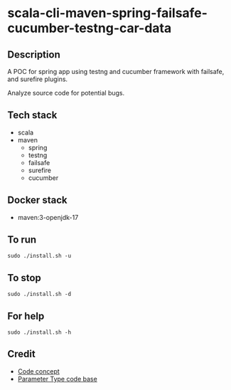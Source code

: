 # scala-cli-maven-spring-failsafe-cucumber-testng-car-data

## Description
A POC for spring app using testng
and cucumber framework with failsafe,
and surefire plugins.

Analyze source code for potential bugs.

## Tech stack
- scala
- maven
  - spring
  - testng
  - failsafe
  - surefire
  - cucumber

## Docker stack
- maven:3-openjdk-17

## To run
`sudo ./install.sh -u`

## To stop
`sudo ./install.sh -d`

## For help
`sudo ./install.sh -h`

## Credit
- [Code concept](https://stackoverflow.com/questions/67847818/maven-junit-5-cucumber-not-running-tests)
- [Parameter Type code base](https://thepracticaldeveloper.com/cucumber-guide-3-step-definitions-state/)

